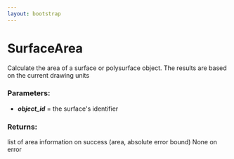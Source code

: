 ```yaml
---
layout: bootstrap
---
```


# SurfaceArea

Calculate the area of a surface or polysurface object. The results are
        based on the current drawing units
        

### Parameters:

- ***object_id*** = the surface's identifier
        

### Returns:


list of area information on success (area, absolute error bound)
None on error
        
